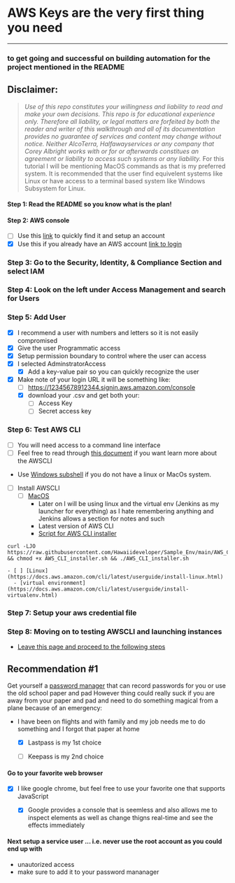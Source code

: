 # AWS Keys are the very first thing you need 
---

### to get going and successful on building automation for the project mentioned in the README


## Disclaimer:
> *Use of this repo constitutes your willingness and liability to read and make your own decisions.  This repo is for educational experience only.  Therefore all liability, or legal matters are forfeited by both the reader and writer of this walkthrough and all of its documentation provides no guarantee of services and content may change without notice.  Neither AlcoTerra, Halfawayservices or any company that Corey Albright works with or for or afterwards constitues an agreement or liability to access such systems or any liability.*  For this tutorial I will be mentioning MacOS commands as that is my preferred system.  It is recommended that the user find equivelent systems like Linux or have access to a terminal based system like Windows Subsystem for Linux.




####  Step 1: Read the README so you know what is the plan!

####  Step 2: AWS  console
 - [ ] Use this [link](https://aws.amazon.com/console/) to quickly find it and setup an account
 - [x] Use this if you already have an AWS account [link to login](https://signin.aws.amazon.com/signin?redirect_uri=https%3A%2F%2Fconsole.aws.amazon.com%2Fconsole%2Fhome%3Fstate%3DhashArgs%2523%26isauthcode%3Dtrue&client_id=arn%3Aaws%3Aiam%3A%3A015428540659%3Auser%2Fhomepage&forceMobileApp=0&code_challenge=dlhxv7rVnZ0x4unaEqcagTwHiG4e80jbd2ij_UMuq-0&code_challenge_method=SHA-256)
 
### Step 3: Go to the Security, Identity, & Compliance Section and select IAM
### Step 4: Look on the left under Access Management and search for Users
### Step 5: Add User
 - [x] I recommend a user with numbers and letters so it is not easily compromised
 - [x] Give the user Programmatic access
 - [x] Setup permission boundary to control where the user can access
 - [x] I selected AdminstratorAccess
     - [x] Add a key-value pair so you can quickly recognize the user
 - [x] Make note of your login URL it will be something like:
     - [ ]  https://12345678912344.signin.aws.amazon.com/console
     - [x] download your .csv and get both your:
         - [ ] Access Key
         - [ ] Secret access key

### Step 6: Test AWS CLI 
- [ ] You will need access to a command line interface
- [ ] Feel free to read through [this document](https://github.com/Hawaiideveloper/Sample_Env/blob/main/aws-cli-reads.pdf) if you want learn more about the AWSCLI
 - Use [Windows subshell](https://docs.microsoft.com/en-us/windows/wsl/install-win10) if you do not have a linux or MacOs system. 
 
- [ ] Install AWSCLI
    - [ ] [MacOS](https://docs.aws.amazon.com/cli/latest/userguide/install-macos.html)
        - Later on I will be using linux and the virtual env (Jenkins as my launcher for everything) as I hate remembering anything and Jenkins allows a section for notes and such
        - Latest version of AWS CLI
        - [Script for AWS CLI installer](https://github.com/Hawaiideveloper/Sample_Env/blob/main/AWS_CLI_installer.sh)
          
```
curl -LJO https://raw.githubusercontent.com/Hawaiideveloper/Sample_Env/main/AWS_CLI_installer.sh && chmod +x AWS_CLI_installer.sh && ./AWS_CLI_installer.sh 
```
    
    - [ ] [Linux](https://docs.aws.amazon.com/cli/latest/userguide/install-linux.html)
      - [virtual environment](https://docs.aws.amazon.com/cli/latest/userguide/install-virtualenv.html)


### Step 7: Setup your aws credential file


### Step 8: Moving on to testing AWSCLI and launching instances
- [Leave this page and proceed to the following steps](https://github.com/Hawaiideveloper/Sample_Env/blob/main/Launching_EC2_Instances.sh)




## Recommendation #1
Get yourself a [password manager](https://www.cnet.com/how-to/best-password-manager-to-use-for-2020-1password-lastpass-and-more-compared/) that can record passwords for you or use the old school paper and pad
However thing could really suck if you are away from your paper and pad and need to do something magical from a plane because of an emergency:
- I have been on flights and with family and my job needs me to do something and I forgot that paper at home
    - [x] Lastpass is my 1st choice
    - [ ] Keepass is my  2nd choice



####  Go to your favorite web browser 
- [x] I like google chrome, but feel free to use your favorite one that supports JavaScript
    - [x] Google provides a console that is seemless and also allows me to inspect elements as well as change thigns real-time and see the effects immediately


 
 
 
 
 #### Next setup a service user ... i.e. never use the root account as you could end up with
 - unautorized access
 - make sure to add it to your password mananager
